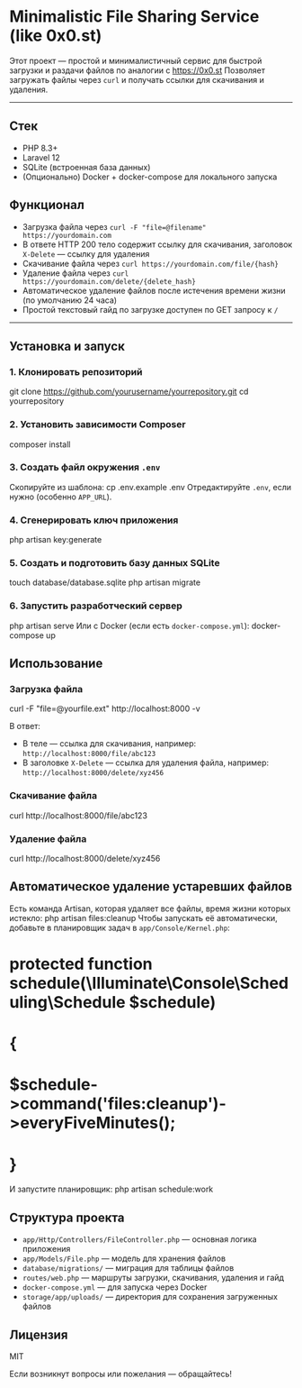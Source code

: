# Minimalistic File Sharing Service (like 0x0.st)

Этот проект — простой и минималистичный сервис для быстрой загрузки и раздачи файлов по аналогии с https://0x0.st 
Позволяет загружать файлы через `curl` и получать ссылки для скачивания и удаления.

---
## Стек
- PHP 8.3+
- Laravel 12
- SQLite (встроенная база данных)
- (Опционально) Docker + docker-compose для локального запуска
## Функционал
- Загрузка файла через `curl -F "file=@filename" https://yourdomain.com`
- В ответе HTTP 200 тело содержит ссылку для скачивания, заголовок `X-Delete` — ссылку для удаления
- Скачивание файла через `curl https://yourdomain.com/file/{hash}`
- Удаление файла через `curl https://yourdomain.com/delete/{delete_hash}`
- Автоматическое удаление файлов после истечения времени жизни (по умолчанию 24 часа)
- Простой текстовый гайд по загрузке доступен по GET запросу к `/`
---

## Установка и запуск
### 1. Клонировать репозиторий
git clone https://github.com/yourusername/yourrepository.git
cd yourrepository

### 2. Установить зависимости Composer
composer install

### 3. Создать файл окружения `.env`
Скопируйте из шаблона:
cp .env.example .env
Отредактируйте `.env`, если нужно (особенно `APP_URL`).

### 4. Сгенерировать ключ приложения
php artisan key:generate

### 5. Создать и подготовить базу данных SQLite
touch database/database.sqlite
php artisan migrate

### 6. Запустить разработческий сервер
php artisan serve
Или с Docker (если есть `docker-compose.yml`):
docker-compose up

## Использование
### Загрузка файла
curl -F "file=@yourfile.ext" http://localhost:8000 -v

В ответ:
- В теле — ссылка для скачивания, например:  
  `http://localhost:8000/file/abc123`
- В заголовке `X-Delete` — ссылка для удаления файла, например:  
  `http://localhost:8000/delete/xyz456`

### Скачивание файла
curl http://localhost:8000/file/abc123

### Удаление файла
curl http://localhost:8000/delete/xyz456

## Автоматическое удаление устаревших файлов
Есть команда Artisan, которая удаляет все файлы, время жизни которых истекло:
php artisan files:cleanup
Чтобы запускать её автоматически, добавьте в планировщик задач в `app/Console/Kernel.php`:
# protected function schedule(\Illuminate\Console\Scheduling\Schedule $schedule)
# {
# $schedule->command('files:cleanup')->everyFiveMinutes();
# }
И запустите планировщик:
php artisan schedule:work


## Структура проекта
- `app/Http/Controllers/FileController.php` — основная логика приложения
- `app/Models/File.php` — модель для хранения файлов
- `database/migrations/` — миграция для таблицы файлов
- `routes/web.php` — маршруты загрузки, скачивания, удаления и гайд
- `docker-compose.yml` — для запуска через Docker
- `storage/app/uploads/` — директория для сохранения загруженных файлов

## Лицензия

MIT

Если возникнут вопросы или пожелания — обращайтесь!

